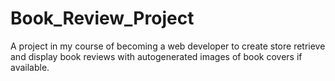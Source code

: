 # Book_Review_Project
A project in my course of becoming a web developer to create store retrieve and display book reviews with autogenerated images of book covers if available.
